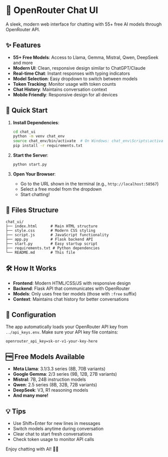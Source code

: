 # 🤖 OpenRouter Chat UI

A sleek, modern web interface for chatting with 55+ free AI models through OpenRouter API.

## ✨ Features

- **55+ Free Models**: Access to Llama, Gemma, Mistral, Qwen, DeepSeek and more
- **Modern UI**: Clean, responsive design similar to ChatGPT/Claude
- **Real-time Chat**: Instant responses with typing indicators
- **Model Selection**: Easy dropdown to switch between models
- **Token Tracking**: Monitor usage with token counts
- **Chat History**: Maintains conversation context
- **Mobile Friendly**: Responsive design for all devices

## 🚀 Quick Start

1. **Install Dependencies**:
   ```bash
   cd chat_ui
   python -m venv chat_env
   source chat_env/bin/activate  # On Windows: chat_env\Scripts\activate
   pip install -r requirements.txt
   ```

2. **Start the Server**:
   ```bash
   python start.py
   ```

3. **Open Your Browser**:
   - Go to the URL shown in the terminal (e.g., `http://localhost:58567`)
   - Select a free model from the dropdown
   - Start chatting!

## 📁 Files Structure

```
chat_ui/
├── index.html      # Main HTML structure  
├── style.css       # Modern CSS styling
├── script.js       # JavaScript functionality
├── app.py          # Flask backend API
├── start.py        # Easy startup script
├── requirements.txt # Python dependencies
└── README.md       # This file
```

## 🛠️ How It Works

- **Frontend**: Modern HTML/CSS/JS with responsive design
- **Backend**: Flask API that communicates with OpenRouter
- **Models**: Only uses free tier models (those with `:free` suffix)
- **Context**: Maintains chat history for better conversations

## 🔧 Configuration

The app automatically loads your OpenRouter API key from `../api_keys.env`.
Make sure your API key file contains:
```
openrouter_api_key=sk-or-v1-your-key-here
```

## 🆓 Free Models Available

- **Meta Llama**: 3.1/3.3 series (8B, 70B variants)
- **Google Gemma**: 2/3 series (9B, 12B, 27B variants)  
- **Mistral**: 7B, 24B instruction models
- **Qwen**: 2.5 series (8B, 32B, 72B variants)
- **DeepSeek**: V3, R1 reasoning models
- **And many more!**

## 💡 Tips

- Use Shift+Enter for new lines in messages
- Switch models anytime during conversation
- Clear chat to start fresh conversations
- Check token usage to monitor API calls

Enjoy chatting with AI! 🤖✨
